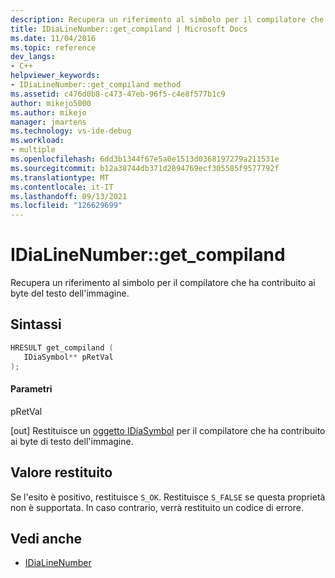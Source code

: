 ```yaml
---
description: Recupera un riferimento al simbolo per il compilatore che ha contribuito ai byte del testo dell'immagine.
title: IDiaLineNumber::get_compiland | Microsoft Docs
ms.date: 11/04/2016
ms.topic: reference
dev_langs:
- C++
helpviewer_keywords:
- IDiaLineNumber::get_compiland method
ms.assetid: c476d0b8-c473-47eb-96f5-c4e8f577b1c9
author: mikejo5000
ms.author: mikejo
manager: jmartens
ms.technology: vs-ide-debug
ms.workload:
- multiple
ms.openlocfilehash: 6dd3b1344f67e5a0e1513d0368197279a211531e
ms.sourcegitcommit: b12a38744db371d2894769ecf305585f9577792f
ms.translationtype: MT
ms.contentlocale: it-IT
ms.lasthandoff: 09/13/2021
ms.locfileid: "126629699"
---
```

# <a name="idialinenumberget_compiland"></a>IDiaLineNumber::get_compiland
Recupera un riferimento al simbolo per il compilatore che ha contribuito ai byte del testo dell'immagine.

## <a name="syntax"></a>Sintassi

```C++
HRESULT get_compiland ( 
   IDiaSymbol** pRetVal
);
```

#### <a name="parameters"></a>Parametri
 pRetVal

[out] Restituisce un [oggetto IDiaSymbol](../../debugger/debug-interface-access/idiasymbol.md) per il compilatore che ha contribuito ai byte di testo dell'immagine.

## <a name="return-value"></a>Valore restituito
 Se l'esito è positivo, restituisce `S_OK`. Restituisce `S_FALSE` se questa proprietà non è supportata. In caso contrario, verrà restituito un codice di errore.

## <a name="see-also"></a>Vedi anche
- [IDiaLineNumber](../../debugger/debug-interface-access/idialinenumber.md)
